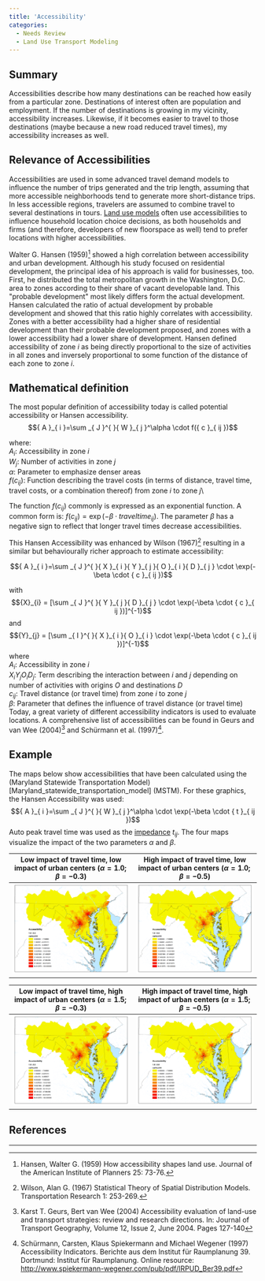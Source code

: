 ```yaml
---
title: 'Accessibility'
categories:
  - Needs Review
  - Land Use Transport Modeling
---
```


## Summary

Accessibilities describe how many destinations can be reached how easily from a particular zone. Destinations of interest often are population and employment. If the number of destinations is growing in my vicinity, accessibility increases. Likewise, if it becomes easier to travel to those destinations (maybe because a new road reduced travel times), my accessibility increases as well.

## Relevance of Accessibilities

Accessibilities are used in some advanced travel demand models to influence the number of trips generated and the trip length, assuming that more accessible neighborhoods tend to generate more short-distance trips. In less accessible regions, travelers are assumed to combine travel to several destinations in tours. [Land use models](Land_use_transport_modeling) often use accessibilities to influence household location choice decisions, as both households and firms (and therefore, developers of new floorspace as well) tend to prefer locations with higher accessibilities.

Walter G. Hansen (1959)[^1] showed a high correlation between accessibility and urban development. Although his study focused on residential development, the principal idea of his approach is valid for businesses, too. First, he distributed the total metropolitan growth in the Washington, D.C. area to zones according to their share of vacant developable land. This "probable development" most likely differs form the actual development. Hansen calculated the ratio of actual development by probable development and showed that this ratio highly correlates with accessibility. Zones with a better accessibility had a higher share of residential development than their probable development proposed, and zones with a lower accessibility had a lower share of development. Hansen defined accessibility of zone _i_ as being directly proportional to the size of activities in all zones and inversely proportional to some function of the distance of each zone to zone _i_.

## Mathematical definition

The most popular definition of accessibility today is called potential accessibility or Hansen accessibility.
$${ A }_{ i }=\sum _{ J }^{ }{ W }_{ j }^\alpha \cdot f({ c }_{ ij })$$

where:\
${ A }_{ i }$: Accessibility in zone _i_\
${ W }_{ j }$: Number of activities in zone _j_\
$\alpha$: Parameter to emphasize denser areas\
$f({ c }_{ ij })$: Function describing the travel costs (in terms of distance, travel time, travel costs, or a combination thereof) from zone _i_ to zone _j_\

The function $f({ c }_{ ij })$ commonly is expressed as an exponential function. A common form is:
$f({ c }_{ ij }) = \exp(-\beta \cdot {traveltime}_{ij})$. The parameter $\beta$ has a negative sign to reflect that longer travel times decrease accessibilities.

This Hansen Accessibility was enhanced by Wilson (1967)[^2] resulting in a similar but behaviourally richer approach to estimate accessibility:

$${ A }_{ i }=\sum _{ J }^{ }{ X }_{ i }{ Y }_{ j }{ O }_{ i }{ D }_{ j } \cdot \exp(-\beta \cdot { c }_{ ij })$$

with $${X}_{i} = [\sum _{ J }^{ }{ Y }_{ j }{ D }_{ j } \cdot \exp(-\beta \cdot { c }_{ ij })]^{-1}$$
and $${Y}_{j} = [\sum _{ I }^{ }{ X }_{ i }{ O }_{ i } \cdot \exp(-\beta \cdot { c }_{ ij })]^{-1}$$
where\
${ A }_{ i }$: Accessibility in zone _i_\
${ X }_{ i }{ Y }_{ j }{ O }_{ i }{ D }_{ j }$: Term describing the interaction between _i_ and _j_ depending on number of
activities with origins _O_ and destinations _D_\
${ c }_{ ij }$: Travel distance (or travel time) from zone _i_ to zone _j_\
$\beta$: Parameter that defines the influence of travel distance (or travel time)\
Today, a great variety of different accessibility indicators is used to evaluate locations. A comprehensive list of accessibilities can be found in Geurs and van Wee (2004)[^3] and Schürmann et al. (1997)[^4].

## Example

The maps below show accessibilities that have been calculated using the (Maryland Statewide Transportation Model)[Maryland_statewide_transportation_model] (MSTM). For these graphics, the Hansen Accessibility was used:
$${ A }_{ i }=\sum _{ J }^{ }{ W }_{ j }^\alpha \cdot \exp(-\beta \cdot { t }_{ ij })$$
Auto peak travel time was used as the [impedance](Impedance) ${ t }_{ ij }$.
The four maps visualize the impact of the two parameters $\alpha$ and $\beta$.


| Low impact of travel time, low impact of urban centers $(\alpha = 1.0; \beta = -0.3)$ | High impact of travel time, low impact of urban centers $(\alpha = 1.0; \beta = -0.5)$ |
| --- | --- |
| ![](Accessibilities1.png 'Accessibilities1.png') | ![](Accessibilities2.png 'accessibilities2.png') |

| Low impact of travel time, high impact of urban centers $(\alpha = 1.5; \beta = -0.3)$ | High impact of travel time, high impact of urban centers $(\alpha = 1.5; \beta = -0.5)$ |
| --- | --- |
| ![](Accessibilities4.png 'Accessibilities4.png') | ![](Accessibilities5.png 'accessibilities5.png') |

## References

---

[^1]: Hansen, Walter G. (1959) How accessibility shapes land use. Journal of the American Institute of Planners 25: 73-76.
[^2]: Wilson, Alan G. (1967) Statistical Theory of Spatial Distribution Models. Transportation Research 1: 253-269.
[^3]: Karst T. Geurs, Bert van Wee (2004) Accessibility evaluation of land-use and transport strategies: review and research directions. In: Journal of Transport Geography, Volume 12, Issue 2, June 2004. Pages 127-140
[^4]: Schürmann, Carsten, Klaus Spiekermann and Michael Wegener (1997) Accessibility Indicators. Berichte aus dem Institut für Raumplanung 39. Dortmund: Institut für Raumplanung. Online resource: <http://www.spiekermann-wegener.com/pub/pdf/IRPUD_Ber39.pdf>
